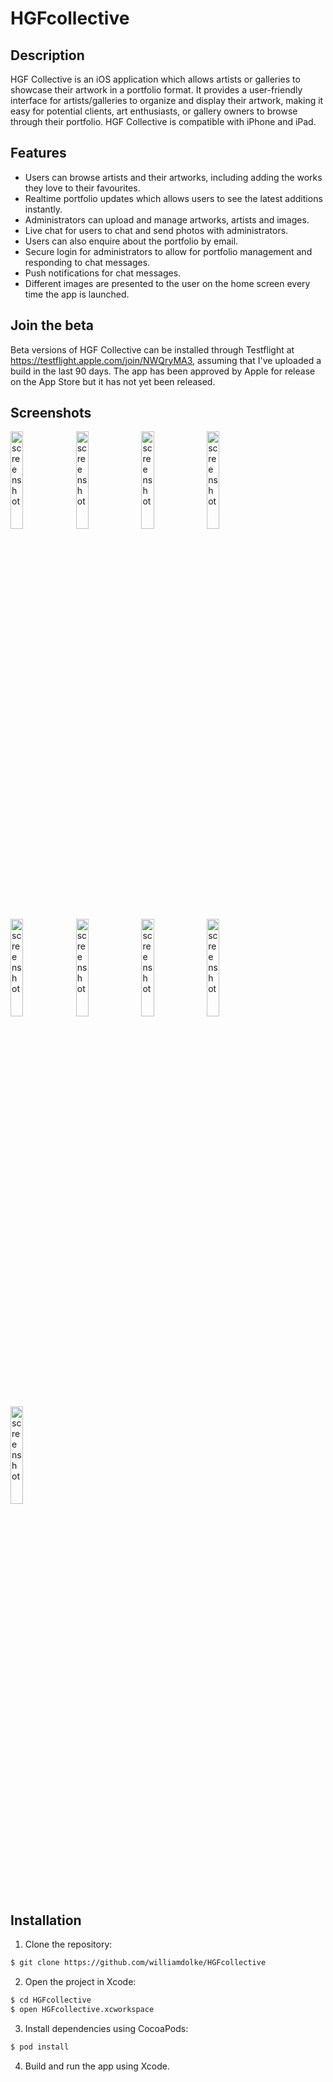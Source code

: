 # HGFcollective

## Description

HGF Collective is an iOS application which allows artists or galleries to showcase their artwork in a portfolio format. 
It provides a user-friendly interface for artists/galleries to organize and display their artwork, making it easy for potential clients, art enthusiasts, or gallery owners to browse through their portfolio.
HGF Collective is compatible with iPhone and iPad.

## Features

- Users can browse artists and their artworks, including adding the works they love to their favourites.
- Realtime portfolio updates which allows users to see the latest additions instantly.
- Administrators can upload and manage artworks, artists and images.
- Live chat for users to chat and send photos with administrators.
- Users can also enquire about the portfolio by email.
- Secure login for administrators to allow for portfolio management and responding to chat messages.
- Push notifications for chat messages.
- Different images are presented to the user on the home screen every time the app is launched.

## Join the beta

Beta versions of HGF Collective can be installed through Testflight at https://testflight.apple.com/join/NWQryMA3, assuming that I've uploaded a build in the last 90 days. The app has been approved by Apple for release on the App Store but it has not yet been released.

## Screenshots

<img src="https://github.com/williamdolke/HGFcollective/assets/74454454/4c0537e9-4f81-4f73-9e25-b33310e570f5" alt="screenshot" width="20%"/>
<img src="https://github.com/williamdolke/HGFcollective/assets/74454454/887f7789-2de4-43e6-be7f-23d1082d24bf" alt="screenshot" width="20%"/>
<img src="https://github.com/williamdolke/HGFcollective/assets/74454454/bebe4cb3-a1b1-4243-a2d0-40e3742d6947" alt="screenshot" width="20%"/>
<img src="https://github.com/williamdolke/HGFcollective/assets/74454454/9b079ed9-58cd-45f1-bfc4-a6862527421e" alt="screenshot" width="20%"/>
<img src="https://github.com/williamdolke/HGFcollective/assets/74454454/9d5879d4-2f58-4473-b63b-c938b81c0269" alt="screenshot" width="20%"/>
<img src="https://github.com/williamdolke/HGFcollective/assets/74454454/b8ee1b0f-03ae-444c-b225-3d2df4ae793f" alt="screenshot" width="20%"/>
<img src="https://github.com/williamdolke/HGFcollective/assets/74454454/207700f9-a8f2-4f3f-9331-bfde8e9769a5" alt="screenshot" width="20%"/>
<img src="https://github.com/williamdolke/HGFcollective/assets/74454454/b9190d3a-ddde-4fe7-b4b2-dc3b0eac13c5" alt="screenshot" width="20%"/>
<img src="https://github.com/williamdolke/HGFcollective/assets/74454454/534f612f-39e9-4078-9421-61af0901d62d" alt="screenshot" width="20%"/>

## Installation
1. Clone the repository:

```bash
$ git clone https://github.com/williamdolke/HGFcollective
```

2. Open the project in Xcode:
```bash
$ cd HGFcollective
$ open HGFcollective.xcworkspace
```

3. Install dependencies using CocoaPods:
```bash
$ pod install
```

4. Build and run the app using Xcode.

